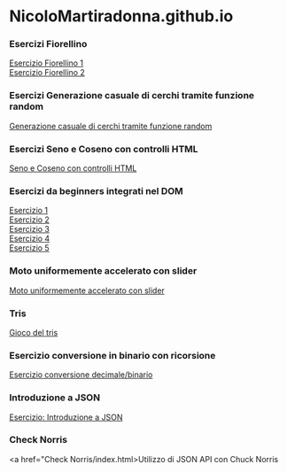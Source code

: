 # NicoloMartiradonna.github.io
### Esercizi Fiorellino
<a href="Fiorellino 1/index.html">Esercizio Fiorellino 1</a><br>
<a href="Fiorellino 2/index.html">Esercizio Fiorellino 2</a><br>

### Esercizi Generazione casuale di cerchi tramite funzione random
<a href="Generazione casuale di cerchi tramite funzione random/index.html">Generazione casuale di cerchi tramite funzione random</a><br>

### Esercizi Seno e Coseno con controlli HTML
<a href="Seno e Coseno con controlli HTML/index.html">Seno e Coseno con controlli HTML</a><br>

### Esercizi da beginners integrati nel DOM
<a href="Esercizi da beginners integrati nel DOM/es1/index.html">Esercizio 1</a><br>
<a href="Esercizi da beginners integrati nel DOM/es2/index.html">Esercizio 2</a><br>
<a href="Esercizi da beginners integrati nel DOM/es3/index.html">Esercizio 3</a><br>
<a href="Esercizi da beginners integrati nel DOM/es4/index.html">Esercizio 4</a><br>
<a href="Esercizi da beginners integrati nel DOM/es5/index.html">Esercizio 5</a><br>

### Moto uniformemente accelerato con slider
<a href="Moto uniformemente accelerato con slider/index.html">Moto uniformemente accelerato con slider</a><br>


### Tris
<a href="esercizio tris/index.html">Gioco del tris</a><br>


### Esercizio conversione in binario con ricorsione
<a href="Decimale-binario/index.html">Esercizio conversione decimale/binario</a><br>

### Introduzione a JSON
<a href="Introduzione/index.html">Esercizio: Introduzione a JSON</a><br>

### Check Norris
<a href="Check Norris/index.html>Utilizzo di JSON API con Chuck Norris</a><br>
